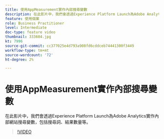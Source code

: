 ```yaml
---
title: 使用AppMeasurement實作內部搜尋變數
description: 在此影片中，我們會透過Experience Platform Launch為Adobe Analytics實作內部網站搜尋變數，包括搜尋詞、結果數量等。
feature: 使用個案
role: Business Practitioner
level: Intermediate
doc-type: feature video
thumbnail: 333604.jpg
kt: 7996
source-git-commit: cc377025e4d793a908fd6cddceb74441300f3449
workflow-type: tm+mt
source-wordcount: '72'
ht-degree: 2%

---
```



# 使用AppMeasurement實作內部搜尋變數

在此影片中，我們會透過Experience Platform Launch為Adobe Analytics實作內部網站搜尋變數，包括搜尋詞、結果數量等。

>[!VIDEO](https://video.tv.adobe.com/v/333604/?quality=12&learn=on)
